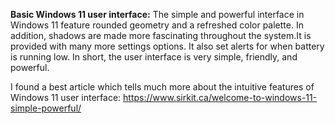 **Basic Windows 11 user interface:** The simple and powerful interface in Windows 11 feature rounded geometry and a refreshed color palette. In addition, shadows are made more fascinating throughout the system.It is provided with many more settings options. It also set alerts for when battery is running low. In short, the user interface is very simple, friendly, and powerful.

 I found a best article which tells much more about the intuitive features of Windows 11 user interface: https://www.sirkit.ca/welcome-to-windows-11-simple-powerful/
 
